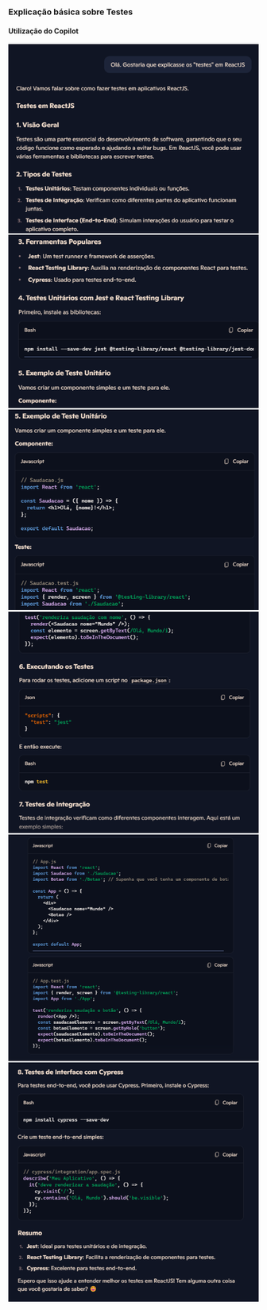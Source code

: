 ### Explicação básica sobre Testes

#### Utilização do Copilot


<img src="https://github.com/Xaobin/CoursesLearn/blob/main/All/React/imgs/ReactTest1.png?raw=true"  >
<br>

<img src="https://github.com/Xaobin/CoursesLearn/blob/main/All/React/imgs/ReactTest2.png?raw=true"  >
<br>

<img src="https://github.com/Xaobin/CoursesLearn/blob/main/All/React/imgs/ReactTest3.png?raw=true"  >
<br>

<img src="https://github.com/Xaobin/CoursesLearn/blob/main/All/React/imgs/ReactTest4.png?raw=true"  >
<br>

<img src="https://github.com/Xaobin/CoursesLearn/blob/main/All/React/imgs/ReactTest5.png?raw=true"  >
<br>

<img src="https://github.com/Xaobin/CoursesLearn/blob/main/All/React/imgs/ReactTest6.png?raw=true"  >
<br>



